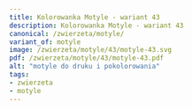 ```yaml
---
title: Kolorowanka Motyle - wariant 43
description: Kolorowanka Motyle - wariant 43
canonical: /zwierzeta/motyle/
variant_of: motyle
image: /zwierzeta/motyle/43/motyle-43.svg
pdf: /zwierzeta/motyle/43/motyle-43.pdf
alt: "motyle do druku i pokolorowania"
tags:
- zwierzeta
- motyle
---
```

